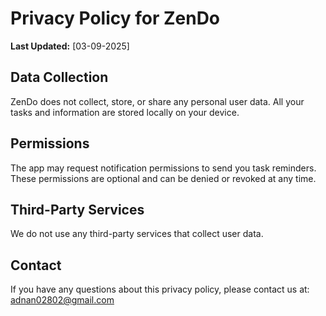 # Privacy Policy for ZenDo

**Last Updated:** [03-09-2025]

## Data Collection
ZenDo does not collect, store, or share any personal user data. All your tasks and information are stored locally on your device.

## Permissions
The app may request notification permissions to send you task reminders. These permissions are optional and can be denied or revoked at any time.

## Third-Party Services
We do not use any third-party services that collect user data.

## Contact
If you have any questions about this privacy policy, please contact us at: adnan02802@gmail.com
